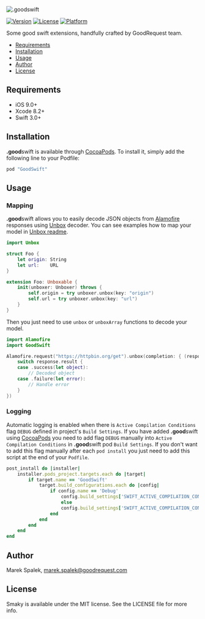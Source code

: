 ![.goodswift](https://www.dropbox.com/s/n7scwrla13ym870/goodswift.png?dl=1)


[![Version](https://img.shields.io/cocoapods/v/GoodSwift.svg?style=flat)](http://cocoapods.org/pods/GoodSwift)
[![License](https://img.shields.io/cocoapods/l/GoodSwift.svg?style=flat)](http://cocoapods.org/pods/GoodSwift)
[![Platform](https://img.shields.io/cocoapods/p/GoodSwift.svg?style=flat)](http://cocoapods.org/pods/GoodSwift)

Some good swift extensions, handfully crafted by GoodRequest team.

- [Requirements](#requirements)
- [Installation](#installation)
- [Usage](#usage)
- [Author](#author)
- [License](#license)

## Requirements

- iOS 9.0+
- Xcode 8.2+
- Swift 3.0+

## Installation

**.good**swift is available through [CocoaPods](http://cocoapods.org). To install
it, simply add the following line to your Podfile:

```ruby
pod "GoodSwift"
```

## Usage

### Mapping

**.good**swift allows you to easily decode JSON objects from [Alamofire](https://github.com/Alamofire/Alamofire) responses using [Unbox](https://github.com/JohnSundell/Unbox) decoder. You can see examples how to map your model in [Unbox readme](https://github.com/JohnSundell/Unbox/blob/master/README.md).

```swift
import Unbox

struct Foo {
    let origin: String
    let url:    URL
}

extension Foo: Unboxable {
    init(unboxer: Unboxer) throws {
        self.origin = try unboxer.unbox(key: "origin")
        self.url = try unboxer.unbox(key: "url")
    }
}
```

Then you just need to use `unbox` or `unboxArray` functions to decode your model.

```swift
import Alamofire
import GoodSwift

Alamofire.request("https://httpbin.org/get").unbox(completion: { (response: DataResponse<Foo>) in
    switch response.result {
    case .success(let object):
        // Decoded object
    case .failure(let error):
        // Handle error
    }
})
```

### Logging

Automatic logging is enabled when there is `Active Compilation Conditions` flag `DEBUG` defined in project's `Build Settings`. If you have added **.good**swift using [CocoaPods](http://cocoapods.org) you need to add flag `DEBUG` manually into `Active Compilation Conditions` in **.good**swift pod `Build Settings`. If you don't want to add this flag manually after each `pod install` you just need to add this script at the end of your `Podfile`.

```ruby
post_install do |installer|
    installer.pods_project.targets.each do |target|
        if target.name == 'GoodSwift'
            target.build_configurations.each do |config|
                if config.name == 'Debug'
                    config.build_settings['SWIFT_ACTIVE_COMPILATION_CONDITIONS'] = 'DEBUG'
                    else
                    config.build_settings['SWIFT_ACTIVE_COMPILATION_CONDITIONS'] = ''
                end
            end
        end
    end
end
```

## Author

Marek Spalek, marek.spalek@goodrequest.com

## License

Smaky is available under the MIT license. See the LICENSE file for more info.
